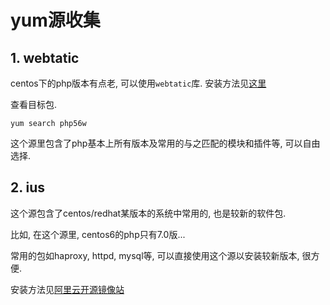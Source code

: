 # yum源收集

## 1. webtatic

centos下的php版本有点老, 可以使用`webtatic`库. 安装方法见[这里](https://webtatic.com/projects/yum-repository/)

查看目标包.

```
yum search php56w
```

这个源里包含了php基本上所有版本及常用的与之匹配的模块和插件等, 可以自由选择.

## 2. ius

这个源包含了centos/redhat某版本的系统中常用的, 也是较新的软件包.

比如, 在这个源里, centos6的php只有7.0版...

常用的包如haproxy, httpd, mysql等, 可以直接使用这个源以安装较新版本, 很方便.

安装方法见[阿里云开源镜像站](https://opsx.alibaba.com/mirror)

